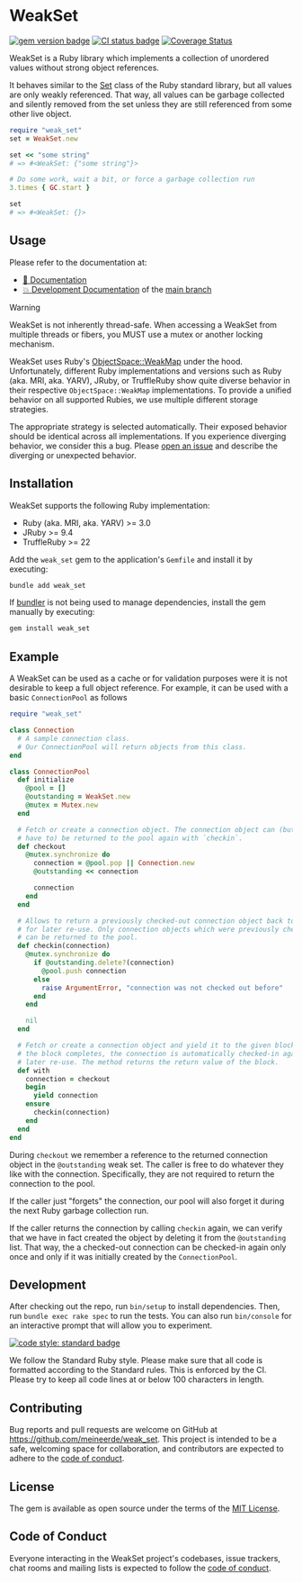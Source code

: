 # WeakSet

[![gem version badge](https://badge.fury.io/rb/weak_set.svg)](https://rubygems.org/gems/weak_set)
[![CI status badge](https://github.com/meineerde/weak_set/workflows/CI/badge.svg)](https://github.com/meineerde/weak_set/actions?query=workflow%3ACI)
[![Coverage Status](https://coveralls.io/repos/github/meineerde/weak_set/badge.svg?branch=main)](https://coveralls.io/github/meineerde/weak_set?branch=main)

WeakSet is a Ruby library which implements a collection of unordered values without strong object references.

It behaves similar to the [Set](https://docs.ruby-lang.org/en/3.4/Set.html) class of the Ruby standard library, but all values are only weakly referenced. That way, all values can be garbage collected and silently removed from the set unless they are still referenced from some other live object.

```ruby
require "weak_set"
set = WeakSet.new

set << "some string"
# => #<WeakSet: {"some string"}>

# Do some work, wait a bit, or force a garbage collection run
3.times { GC.start }

set
# => #<WeakSet: {}>
```

## Usage

Please refer to the documentation at:

- [📘 Documentation](https://www.rubydoc.info/gems/weak_set)
- [💥 Development Documentation](https://www.rubydoc.info/github/meineerde/weak_set/main) of the [main branch](https://github.com/meineerde/weak_set/tree/main)

> [!WARNING]
> WeakSet is not inherently thread-safe. When accessing a WeakSet from multiple threads or fibers, you MUST use a mutex or another locking mechanism.

WeakSet uses Ruby's [ObjectSpace::WeakMap](https://docs.ruby-lang.org/en/3.4/ObjectSpace/WeakMap.html) under the hood. Unfortunately, different Ruby implementations and versions such as Ruby (aka. MRI, aka. YARV), JRuby, or TruffleRuby show quite diverse behavior in their respective `ObjectSpace::WeakMap` implementations. To provide a unified behavior on all supported Rubies, we use multiple different storage strategies.

The appropriate strategy is selected automatically. Their exposed behavior should be identical across all implementations. If you experience diverging behavior, we consider this a bug. Please [open an issue](https://github.com/meineerde/weak_set/issues/new) and describe the diverging or unexpected behavior.

## Installation

WeakSet supports the following Ruby implementation:

- Ruby (aka. MRI, aka. YARV) >= 3.0
- JRuby >= 9.4
- TruffleRuby >= 22

Add the `weak_set` gem to the application's `Gemfile` and install it by executing:

```sh
bundle add weak_set
```

If [bundler](https://bundler.io/) is not being used to manage dependencies, install the gem manually by executing:

```sh
gem install weak_set
```

## Example

A WeakSet can be used as a cache or for validation purposes were it is not desirable to keep a full object reference. For example, it can be used with a basic `ConnectionPool` as follows

```ruby
require "weak_set"

class Connection
  # A sample connection class.
  # Our ConnectionPool will return objects from this class.
end

class ConnectionPool
  def initialize
    @pool = []
    @outstanding = WeakSet.new
    @mutex = Mutex.new
  end

  # Fetch or create a connection object. The connection object can (but does not
  # have to) be returned to the pool again with `checkin`.
  def checkout
    @mutex.synchronize do
      connection = @pool.pop || Connection.new
      @outstanding << connection

      connection
    end
  end

  # Allows to return a previously checked-out connection object back to the pool
  # for later re-use. Only connection objects which were previously checked-out
  # can be returned to the pool.
  def checkin(connection)
    @mutex.synchronize do
      if @outstanding.delete?(connection)
        @pool.push connection
      else
        raise ArgumentError, "connection was not checked out before"
      end
    end

    nil
  end

  # Fetch or create a connection object and yield it to the given block. After
  # the block completes, the connection is automatically checked-in again for
  # later re-use. The method returns the return value of the block.
  def with
    connection = checkout
    begin
      yield connection
    ensure
      checkin(connection)
    end
  end
end
```

During `checkout` we remember a reference to the returned connection object in the `@outstanding` weak set. The caller is free to do whatever they like with the connection. Specifically, they are not required to return the connection to the pool.

If the caller just "forgets" the connection, our pool will also forget it during the next Ruby garbage collection run.

If the caller returns the connection by calling `checkin` again, we can verify that we have in fact created the object by deleting it from the `@outstanding` list. That way, the a checked-out connection can be checked-in again only once and only if it was initially created by the `ConnectionPool`.

## Development

After checking out the repo, run `bin/setup` to install dependencies. Then, run `bundle exec rake spec` to run the tests. You can also run `bin/console` for an interactive prompt that will allow you to experiment.

[![code style: standard badge](https://img.shields.io/badge/code_style-standard-brightgreen.svg)](https://github.com/standardrb/standard)

We follow the Standard Ruby style. Please make sure that all code is formatted according to the Standard rules. This is enforced by the CI. Please try to keep all code lines at or below 100 characters in length.

## Contributing

Bug reports and pull requests are welcome on GitHub at https://github.com/meineerde/weak_set. This project is intended to be a safe, welcoming space for collaboration, and contributors are expected to adhere to the [code of conduct](https://github.com/meineerde/weak_set/blob/main/CODE_OF_CONDUCT.md).

## License

The gem is available as open source under the terms of the [MIT License](https://opensource.org/licenses/MIT).

## Code of Conduct

Everyone interacting in the WeakSet project's codebases, issue trackers, chat rooms and mailing lists is expected to follow the [code of conduct](https://github.com/meineerde/weak_set/blob/main/CODE_OF_CONDUCT.md).
